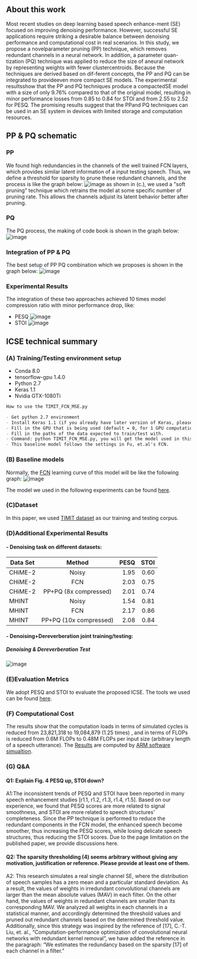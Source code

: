 ## About this work
Most recent studies on deep learning based speech enhance-ment (SE) focused on improving denoising performance. However, successful SE applications require striking a desirable balance between denoising performance and computational cost in real scenarios. In this study, we propose a novelparameter pruning (PP) technique, which removes redundant channels in a neural network. In addition, a parameter quan-tization (PQ) technique was applied to reduce the size of aneural network by representing weights with fewer  clustercentroids. Because the techniques are derived based on dif-ferent concepts, the PP and PQ can be integrated to provideeven  more compact SE models. The experimental resultsshow that the PP and PQ techniques produce a compactedSE model with a size of only  9.76% compared to that of the original model, resulting in minor performance losses from 0.85 to 0.84 for STOI and from 2.55 to 2.52 for PESQ. The promising results suggest that the PPand PQ techniques can be used in an SE system in devices with limited storage and computation resources.

## PP & PQ schematic

### PP
We found high redundancies in the channels of the well trained FCN layers, which provides similar latent information of a input testing speech. Thus, we define a threshold for sparsity to prune these redundant channels, and the process is like the graph below: 
![image](https://github.com/WilliamYu1993/ICSE/blob/master/images/pruning_overall.png)
as shown in (c.), we used a "soft pruning" technique which retrains the model at some specific number of pruning rate. This allows the channels adjuist its latent behavior better after pruning. 

### PQ

The PQ process, the making of code book is shown in the graph below:
![image](https://github.com/WilliamYu1993/ICSE/blob/master/images/Kmeans.png)


### Integration of PP & PQ
The best setup of PP PQ combination which we proposes is shown in the graph below: 
![image](https://github.com/WilliamYu1993/ICSE/blob/master/images/process.png)


### Experimental Results
The integration of these two approaches achieved 10 times model compression ratio with minor performance drop, like:
- PESQ
![image](https://github.com/WilliamYu1993/ICSE/blob/master/images/PESQ_PP%26PQ%26FQ.png)
- STOI
![image](https://github.com/WilliamYu1993/ICSE/blob/master/images/STOI_PP%26PQ%26FQ.png)

## ICSE technical summary

### (A) Training/Testing environment setup

- Conda 8.0
- tensorflow-gpu 1.4.0
- Python 2.7
- Keras 1.1
- Nvidia GTX-1080Ti

```markdown
How to use the TIMIT_FCN_MSE.py

- Get python 2.7 environment
- Install Keras 1.1 (if you already have later version of Keras, please reinstall this version). 
- Fill in the GPU that is being used (default = 0, for 1 GPU computation resource, -1 for no CPU computation resource).
- Fill in the paths of the data expected to train/test with.
- Command: python TIMIT_FCN_MSE.py, you will get the model used in this work.
- This baseline model follows the settings in Fu, et.al's FCN.
```
### (B) Baseline models

Normally, the [FCN](https://github.com/JasonSWFu/End-to-end-waveform-utterance-enhancement/) learning curve of this model will be like the following graph:
![image](https://github.com/WilliamYu1993/ICSE/blob/master/images/Learning_curve_FCNN_TIMIT_MSE.png)

The model we used in the following experiments can be found [here](https://github.com/WilliamYu1993/ICSE/tree/master/Models).

### (C)Dataset 
In this paper, we used [TIMIT dataset](https://drive.google.com/drive/folders/1ojewtLskFCr5Q264EPByPUt11uYKC8mL?usp=sharing) as our training and testing corpus.

### (D)Additional Experimental Results

#### - Denoising task on different datasets:
| Data Set           | Method                | PESQ       | STOI      |
| ------------------ |:---------------------:| ----------:|----------:|
| CHiME-2            | Noisy                 | 1.95       |    0.60   |
| CHiME-2            | FCN                   | 2.03       |    0.75   |
| CHiME-2            | PP+PQ (8x compressed) | 2.01       |    0.74   |
| MHINT              | Noisy                 | 1.54       |    0.81   |
| MHINT              | FCN                   | 2.17       |    0.86   |
| MHINT              | PP+PQ (10x compressed)| 2.08       |    0.84   |

#### - Denoising+Dereverberation joint training/testing:
##### Denoising & Dereverberation Test
![image](https://github.com/WilliamYu1993/ICSE/blob/master/images/Denoise%26Dereverb.PNG)

### (E)Evaluation Metrics
We adopt PESQ and STOI to evaluate the proposed ICSE. The tools we used can be found [here](https://github.com/WilliamYu1993/ICSE/tree/master/Evaluation). 

### (F) Computational Cost
The results show that the computation loads in terms of simulated cycles is reduced from 23,821,318 to 19,084,879 (1.25 times)
, and in terms of FLOPs is reduced from 0.6M FLOPs to 0.48M FLOPs per input size (arbitrary length of a speech utterance). The [Results](https://github.com/WilliamYu1993/ICSE/tree/master/model_cycles_simulation) are computed by [ARM software simualtion](https://github.com/ARM-software/SCALE-Sim).

### (G) Q&A
#### Q1: Explain Fig. 4 PESQ up, STOI down?
A1:The inconsistent trends of PESQ and STOI have been reported in many speech enhancement studies [r1.1, r1.2, r1.3, r1.4, r1.5]. Based on our experience, we found that PESQ scores are more related to signal smoothness, and STOI are more related to speech structures' completeness. Since the PP technique is performed to reduce the redundant components in the FCN model, the enhanced speech become smoother, thus increasing the PESQ scores, while losing delicate speech structures, thus reducing the STOI scores. Due to the page limitation on the published paper, we provide discussions here.

#### Q2: The sparsity thresholding (4) seems arbitrary without giving any motivation, justification or reference. Please provide at least one of them.
A2: This research simulates a real single channel SE, where the distribution of speech samples has a zero mean and a particular standard deviation. As a result, the values of weights in irredundant convolutional channels are larger than the mean absolute values (MAV) in each filter. On the other hand, the values of weights in redundant channels are smaller than its corresponding MAV. We analyzed all weights in each channels in a statistical manner, and accordingly determined the threshold values and pruned out redundant channels based on the determined threshold value.
Additionally, since this strategy was inspired by the reference of [17], C.-T. Liu, et. al., “Computation-performance optimization of convolutional neural networks with redundant kernel removal”, we have added the reference in the paragraph:
“We estimates the redundancy based on the sparsity [17] of each channel in a filter.”

